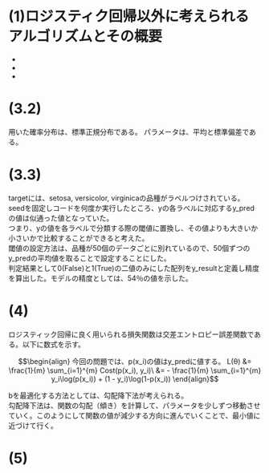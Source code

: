 # (1)ロジスティク回帰以外に考えられるアルゴリズムとその概要

- 

- 

- 

# (3.2) 
用いた確率分布は、標準正規分布である。
パラメータは、平均と標準偏差である。

# (3.3)
targetには、setosa, versicolor, virginicaの品種がラベルつけされている。  
seedを固定しコードを何度か実行したところ、yの各ラベルに対応するy_predの値は似通った値となっていた。  
つまり、yの値を各ラベルで分類する際の閾値に置換し、その値よりも大きいか小さいかで比較することができると考えた。  
閾値の設定方法は、品種が50個のデータごとに別れているので、50個ずつのy_predの平均値を取ることで設定することにした。  
判定結果として0(False)と1(True)の二値のみにした配列をy_resultと定義し精度を算出した。モデルの精度としては、54％の値を示した。

# (4)
ロジスティック回帰に良く用いられる損失関数は交差エントロピー誤差関数である。以下に数式を示す。

```math
\begin{align}
今回の問題では、p(x_i)の値はy_predに値する。

L(θ) &= \frac{1}{m} \sum_{i=1}^{m} Cost(p(x_i), y_i)\
&= - \frac{1}{m} \sum_{i=1}^{m} y_i\log(p(x_i)) + (1 - y_i)\log(1-p(x_i))

\end{align}
```


bを最適化する方法としては、勾配降下法が考えられる。  
勾配降下法は、関数の勾配（傾き）を計算して、パラメータを少しずつ移動させていく。このようにして関数の値が減少する方向に進んでいくことで、最小値に近づけて行く。

# (5)
